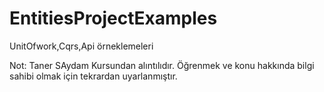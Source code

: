 # EntitiesProjectExamples
UnitOfwork,Cqrs,Api örneklemeleri 

Not: Taner SAydam Kursundan alıntılıdır. Öğrenmek ve konu hakkında bilgi sahibi olmak için tekrardan uyarlanmıştır. 
